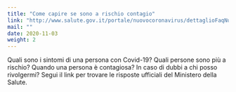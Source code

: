 ```yaml
---
title: "Come capire se sono a rischio contagio"
link: "http://www.salute.gov.it/portale/nuovocoronavirus/dettaglioFaqNuovoCoronavirus.jsp?lingua=italiano&id=234#2"
mail: ""
date: 2020-11-03
weight: 2
---
```


Quali sono i sintomi di una persona con Covid-19? Quali persone sono più a rischio? Quando una persona è contagiosa? In caso di dubbi a chi posso rivolgermi?
Segui il link per trovare le risposte ufficiali del Ministero della Salute.

